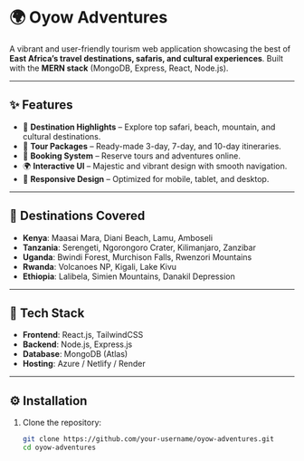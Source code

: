 # 🌍 Oyow Adventures  

A vibrant and user-friendly tourism web application showcasing the best of **East Africa’s travel destinations, safaris, and cultural experiences**. Built with the **MERN stack** (MongoDB, Express, React, Node.js).  

---

## ✨ Features  
- 🦁 **Destination Highlights** – Explore top safari, beach, mountain, and cultural destinations.  
- 📅 **Tour Packages** – Ready-made 3-day, 7-day, and 10-day itineraries.  
- 🛒 **Booking System** – Reserve tours and adventures online.  
- 🌍 **Interactive UI** – Majestic and vibrant design with smooth navigation.  
- 📱 **Responsive Design** – Optimized for mobile, tablet, and desktop.  

---

## 📍 Destinations Covered  
- **Kenya**: Maasai Mara, Diani Beach, Lamu, Amboseli  
- **Tanzania**: Serengeti, Ngorongoro Crater, Kilimanjaro, Zanzibar  
- **Uganda**: Bwindi Forest, Murchison Falls, Rwenzori Mountains  
- **Rwanda**: Volcanoes NP, Kigali, Lake Kivu  
- **Ethiopia**: Lalibela, Simien Mountains, Danakil Depression  

---

## 🚀 Tech Stack  
- **Frontend**: React.js, TailwindCSS  
- **Backend**: Node.js, Express.js  
- **Database**: MongoDB (Atlas)  
- **Hosting**: Azure / Netlify / Render  

---

## ⚙️ Installation  

1. Clone the repository:  
   ```bash
   git clone https://github.com/your-username/oyow-adventures.git
   cd oyow-adventures
